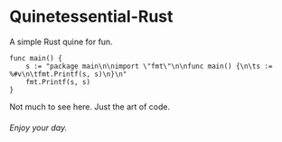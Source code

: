 # Quinetessential-Rust
A simple Rust quine for fun. 

```
func main() {
	s := "package main\n\nimport \"fmt\"\n\nfunc main() {\n\ts := %#v\n\tfmt.Printf(s, s)\n}\n"
	fmt.Printf(s, s)
}

```

Not much to see here. Just the art of code. 


###### Enjoy your day.

